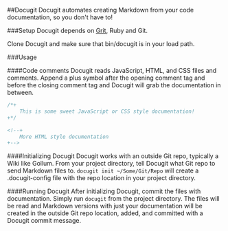 ##Docugit
Docugit automates creating Markdown from your code documentation, so you don't have to!

###Setup
Docugit depends on [Grit](https://github.com/mojombo/grit), Ruby and Git.

Clone Docugit and make sure that bin/docugit is in your load path.

###Usage

####Code comments
Docugit reads JavaScript, HTML, and CSS files and comments. Append a plus symbol after the opening comment tag 
and before the closing comment tag and Docugit will grab the documentation in between.

```javascript
/*+
	This is some sweet JavaScript or CSS style documentation!
+*/
````

```html
<!--+
	More HTML style documentation
+-->
```

####Initializing Docugit
Docugit works with an outside Git repo, typically a Wiki like Gollum. From your project directory, 
tell Docugit what Git repo to send Markdown files to. `docugit init ~/Some/Git/Repo` will create a .docugit-config 
file with the repo location in your project directory.

####Running Docugit
After initializing Docugit, commit the files with documentation. Simply run `docugit` from the project directory. The 
files will be read and Markdown versions with just your documentation will be created in the outside Git repo location, 
added, and committed with a Docugit commit message.